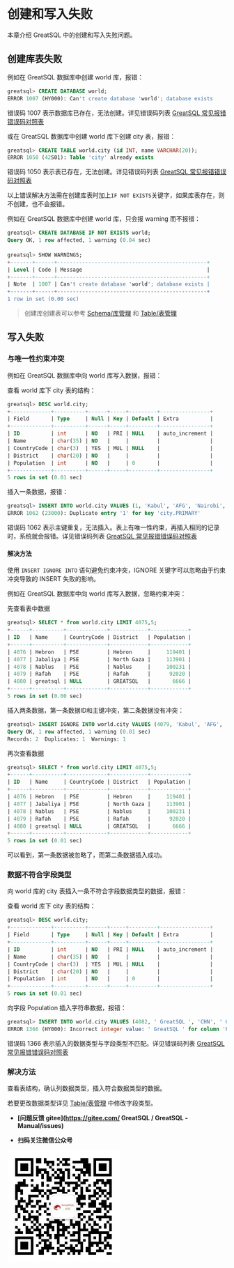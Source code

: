 # 创建和写入失败

本章介绍 GreatSQL 中的创建和写入失败问题。

## 创建库表失败
例如在  GreatSQL  数据库中创建 world 库，报错：

```sql
greatsql> CREATE DATABASE world;
ERROR 1007 (HY000): Can't create database 'world'; database exists
```
错误码 1007 表示数据库已存在，无法创建。详见错误码列表 [GreatSQL 常见报错错误码对照表](./12-8-1-error-code-reference.md)


或在 GreatSQL 数据库中创建 world 库下创建 city 表，报错：

```sql
greatsql> CREATE TABLE world.city (id INT, name VARCHAR(20));
ERROR 1050 (42S01): Table 'city' already exists
```
错误码 1050 表示表已存在，无法创建。详见错误码列表 [GreatSQL 常见报错错误码对照表](./12-8-1-error-code-reference.md)

以上错误解决方法需在创建库表时加上`IF NOT EXISTS`关键字，如果库表存在，则不创建，也不会报错。

例如在  GreatSQL  数据库中创建 world 库，只会报 warning 而不报错：

```sql
greatsql> CREATE DATABASE IF NOT EXISTS world;
Query OK, 1 row affected, 1 warning (0.04 sec)

greatsql> SHOW WARNINGS;
+-------+------+------------------------------------------------+
| Level | Code | Message                                        |
+-------+------+------------------------------------------------+
| Note  | 1007 | Can't create database 'world'; database exists |
+-------+------+------------------------------------------------+
1 row in set (0.00 sec)

```
> 创建库创建表可以参考 [Schema/库管理](./12-2-2-dp-schema.md) 和 [Table/表管理](./12-2-3-dp-table.md)

## 写入失败

### 与唯一性约束冲突
例如在 GreatSQL 数据库中向 world 库写入数据，报错：

查看 world 库下 city 表的结构：

```sql
greatsql> DESC world.city;
+-------------+----------+------+-----+---------+----------------+
| Field       | Type     | Null | Key | Default | Extra          |
+-------------+----------+------+-----+---------+----------------+
| ID          | int      | NO   | PRI | NULL    | auto_increment |
| Name        | char(35) | NO   |     |         |                |
| CountryCode | char(3)  | YES  | MUL | NULL    |                |
| District    | char(20) | NO   |     |         |                |
| Population  | int      | NO   |     | 0       |                |
+-------------+----------+------+-----+---------+----------------+
5 rows in set (0.01 sec)
```

插入一条数据，报错：

```sql
greatsql> INSERT INTO world.city VALUES (1, 'Kabul', 'AFG', 'Nairobi', 1);
ERROR 1062 (23000): Duplicate entry '1' for key 'city.PRIMARY'
```
错误码 1062 表示主键重复，无法插入。表上有唯一性约束，再插入相同的记录时，系统就会报错。详见错误码列表 [ GreatSQL 常见报错错误码对照表](./12-8-1-error-code-reference.md)

#### 解决方法

使用 `INSERT IGNORE INTO` 语句避免约束冲突，IGNORE 关键字可以忽略由于约束冲突导致的 INSERT 失败的影响。

例如在  GreatSQL  数据库中向 world 库写入数据，忽略约束冲突：

先查看表中数据

```sql
greatsql> SELECT * from world.city LIMIT 4075,5;
+------+----------+-------------+------------+------------+
| ID   | Name     | CountryCode | District   | Population |
+------+----------+-------------+------------+------------+
| 4076 | Hebron   | PSE         | Hebron     |     119401 |
| 4077 | Jabaliya | PSE         | North Gaza |     113901 |
| 4078 | Nablus   | PSE         | Nablus     |     100231 |
| 4079 | Rafah    | PSE         | Rafah      |      92020 |
| 4080 | greatsql | NULL        | GREATSQL   |       6666 |
+------+----------+-------------+------------+------------+
5 rows in set (0.00 sec)
```
插入两条数据，第一条数据ID和主键冲突，第二条数据没有冲突：
```sql
greatsql> INSERT IGNORE INTO world.city VALUES (4079, 'Kabul', 'AFG', 'Nairobi',1) , (4081, 'greatsql', 'CHN', 'greatsql',1);
Query OK, 1 row affected, 1 warning (0.01 sec)
Records: 2  Duplicates: 1  Warnings: 1
```

再次查看数据

```sql
greatsql> SELECT * from world.city LIMIT 4075,5;
+------+----------+-------------+------------+------------+
| ID   | Name     | CountryCode | District   | Population |
+------+----------+-------------+------------+------------+
| 4076 | Hebron   | PSE         | Hebron     |     119401 |
| 4077 | Jabaliya | PSE         | North Gaza |     113901 |
| 4078 | Nablus   | PSE         | Nablus     |     100231 |
| 4079 | Rafah    | PSE         | Rafah      |      92020 |
| 4080 | greatsql | NULL        | GREATSQL   |       6666 |
+------+----------+-------------+------------+------------+
5 rows in set (0.01 sec)
```
可以看到，第一条数据被忽略了，而第二条数据插入成功。

### 数据不符合字段类型

向 world 库的 city 表插入一条不符合字段数据类型的数据，报错：

查看 world 库下 city 表的结构：
```sql
greatsql> DESC world.city;
+-------------+----------+------+-----+---------+----------------+
| Field       | Type     | Null | Key | Default | Extra          |
+-------------+----------+------+-----+---------+----------------+
| ID          | int      | NO   | PRI | NULL    | auto_increment |
| Name        | char(35) | NO   |     |         |                |
| CountryCode | char(3)  | YES  | MUL | NULL    |                |
| District    | char(20) | NO   |     |         |                |
| Population  | int      | NO   |     | 0       |                |
+-------------+----------+------+-----+---------+----------------+
5 rows in set (0.01 sec)
```

向字段 Population 插入字符串数据，报错：

```sql
greatsql> INSERT INTO world.city VALUES (4082, ' GreatSQL ', 'CHN', ' GreatSQL ',' GreatSQL ');
ERROR 1366 (HY000): Incorrect integer value: ' GreatSQL ' for column 'Population' at row 1
```
错误码 1366 表示插入的数据类型与字段类型不匹配。详见错误码列表 [ GreatSQL 常见报错错误码对照表](./12-8-1-error-code-reference.md)

### 解决方法

查看表结构，确认列数据类型，插入符合数据类型的数据。

若要更改数据类型详见 [Table/表管理](./12-2-3-dp-table.md) 中修改字段类型。


- **[问题反馈 gitee](https://gitee.com/ GreatSQL / GreatSQL -Manual/issues)**

- **扫码关注微信公众号**

![greatsql-wx](../greatsql-wx.jpg)

